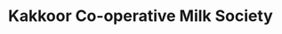 ---
title: "Kakkoor Co-operative Milk Society"
url: /kakkoor/kakkoor-co-operative-milk-society/
shop: Milch
---